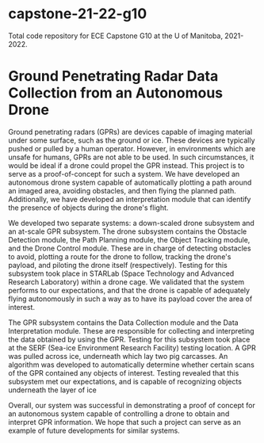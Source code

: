 # capstone-21-22-g10
Total code repository for ECE Capstone G10 at the U of Manitoba, 2021-2022.

# Ground Penetrating Radar Data Collection from an Autonomous Drone

Ground penetrating radars (GPRs) are devices capable of imaging material under some surface, such as the ground or ice. These devices are typically pushed or pulled by a human operator. However, in environments which are unsafe for humans, GPRs are not able to be used. In such circumstances, it would be ideal if a drone could propel the GPR instead. This project is to serve as a proof-of-concept for such a system. We have developed an autonomous drone system capable of automatically plotting a path around an imaged area, avoiding obstacles, and then flying the planned path. Additionally, we have developed an interpretation module that can identify the presence of objects during the drone's flight.

We developed two separate systems: a down-scaled drone subsystem and an at-scale GPR subsystem. The drone subsystem contains the Obstacle Detection module, the Path Planning module, the Object Tracking module, and the Drone Control module. These are in charge of detecting obstacles to avoid, plotting a route for the drone to follow, tracking the drone's payload, and piloting the drone itself (respectively). Testing for this subsystem took place in STARLab (Space Technology and Advanced Research Laboratory) within a drone cage. We validated that the system performs to our expectations, and that the drone is capable of adequately flying autonomously in such a way as to have its payload cover the area of interest.

The GPR subsystem contains the Data Collection module and the Data Interpretation module. These are responsible for collecting and interpreting the data obtained by using the GPR. Testing for this subsystem took place at the SERF (Sea-ice Environment Research Facility) testing location. A GPR was pulled across ice, underneath which lay two pig carcasses. An algorithm was developed to automatically determine whether certain scans of the GPR contained any objects of interest. Testing revealed that this subsystem met our expectations, and is capable of recognizing objects underneath the layer of ice

Overall, our system was successful in demonstrating a proof of concept for an autonomous system capable of controlling a drone to obtain and interpret GPR information. We hope that such a project can serve as an example of future developments for similar systems.
